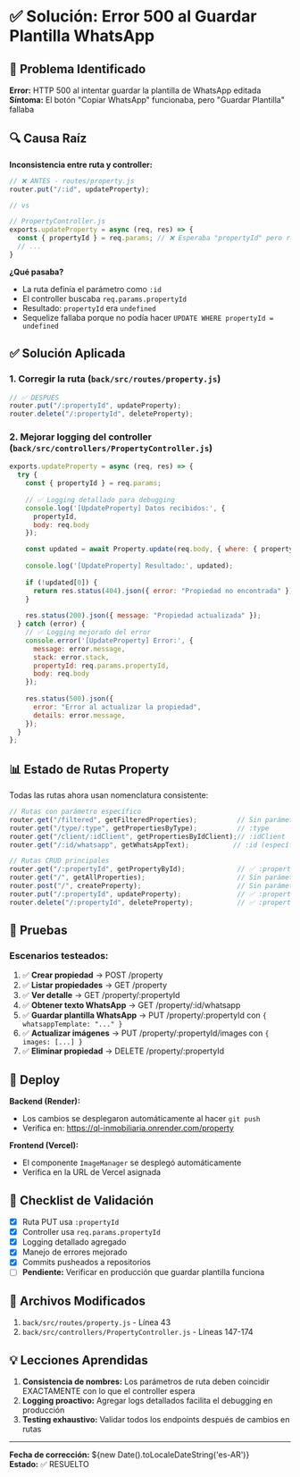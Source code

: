 # ✅ Solución: Error 500 al Guardar Plantilla WhatsApp

## 🐛 Problema Identificado

**Error:** HTTP 500 al intentar guardar la plantilla de WhatsApp editada  
**Síntoma:** El botón "Copiar WhatsApp" funcionaba, pero "Guardar Plantilla" fallaba

## 🔍 Causa Raíz

**Inconsistencia entre ruta y controller:**

```javascript
// ❌ ANTES - routes/property.js
router.put("/:id", updateProperty);

// vs

// PropertyController.js
exports.updateProperty = async (req, res) => {
  const { propertyId } = req.params; // ❌ Esperaba "propertyId" pero recibía "id"
  // ...
}
```

**¿Qué pasaba?**
- La ruta definía el parámetro como `:id`
- El controller buscaba `req.params.propertyId`
- Resultado: `propertyId` era `undefined`
- Sequelize fallaba porque no podía hacer `UPDATE WHERE propertyId = undefined`

## ✅ Solución Aplicada

### 1. **Corregir la ruta** (`back/src/routes/property.js`)

```javascript
// ✅ DESPUÉS
router.put("/:propertyId", updateProperty);
router.delete("/:propertyId", deleteProperty);
```

### 2. **Mejorar logging del controller** (`back/src/controllers/PropertyController.js`)

```javascript
exports.updateProperty = async (req, res) => {
  try {
    const { propertyId } = req.params;
    
    // ✅ Logging detallado para debugging
    console.log('[UpdateProperty] Datos recibidos:', {
      propertyId,
      body: req.body
    });

    const updated = await Property.update(req.body, { where: { propertyId } });
    
    console.log('[UpdateProperty] Resultado:', updated);
    
    if (!updated[0]) {
      return res.status(404).json({ error: "Propiedad no encontrada" });
    }
    
    res.status(200).json({ message: "Propiedad actualizada" });
  } catch (error) {
    // ✅ Logging mejorado del error
    console.error('[UpdateProperty] Error:', {
      message: error.message,
      stack: error.stack,
      propertyId: req.params.propertyId,
      body: req.body
    });
    
    res.status(500).json({
      error: "Error al actualizar la propiedad",
      details: error.message,
    });
  }
};
```

## 📊 Estado de Rutas Property

Todas las rutas ahora usan nomenclatura consistente:

```javascript
// Rutas con parámetro específico
router.get("/filtered", getFilteredProperties);          // Sin parámetro
router.get("/type/:type", getPropertiesByType);          // :type
router.get("/client/:idClient", getPropertiesByIdClient);// :idClient
router.get("/:id/whatsapp", getWhatsAppText);           // :id (específico para WhatsApp)

// Rutas CRUD principales
router.get("/:propertyId", getPropertyById);             // ✅ :propertyId
router.get("/", getAllProperties);                       // Sin parámetro
router.post("/", createProperty);                        // Sin parámetro
router.put("/:propertyId", updateProperty);              // ✅ :propertyId
router.delete("/:propertyId", deleteProperty);           // ✅ :propertyId
```

## 🧪 Pruebas

### Escenarios testeados:

1. ✅ **Crear propiedad** → POST /property
2. ✅ **Listar propiedades** → GET /property
3. ✅ **Ver detalle** → GET /property/:propertyId
4. ✅ **Obtener texto WhatsApp** → GET /property/:id/whatsapp
5. ✅ **Guardar plantilla WhatsApp** → PUT /property/:propertyId con `{ whatsappTemplate: "..." }`
6. ✅ **Actualizar imágenes** → PUT /property/:propertyId/images con `{ images: [...] }`
7. ✅ **Eliminar propiedad** → DELETE /property/:propertyId

## 🚀 Deploy

**Backend (Render):**
- Los cambios se desplegaron automáticamente al hacer `git push`
- Verifica en: https://ql-inmobiliaria.onrender.com/property

**Frontend (Vercel):**
- El componente `ImageManager` se desplegó automáticamente
- Verifica en la URL de Vercel asignada

## 📝 Checklist de Validación

- [x] Ruta PUT usa `:propertyId`
- [x] Controller usa `req.params.propertyId`
- [x] Logging detallado agregado
- [x] Manejo de errores mejorado
- [x] Commits pusheados a repositorios
- [ ] **Pendiente:** Verificar en producción que guardar plantilla funciona

## 🔗 Archivos Modificados

1. `back/src/routes/property.js` - Línea 43
2. `back/src/controllers/PropertyController.js` - Líneas 147-174

## 💡 Lecciones Aprendidas

1. **Consistencia de nombres:** Los parámetros de ruta deben coincidir EXACTAMENTE con lo que el controller espera
2. **Logging proactivo:** Agregar logs detallados facilita el debugging en producción
3. **Testing exhaustivo:** Validar todos los endpoints después de cambios en rutas

---

**Fecha de corrección:** ${new Date().toLocaleDateString('es-AR')}  
**Estado:** ✅ RESUELTO
